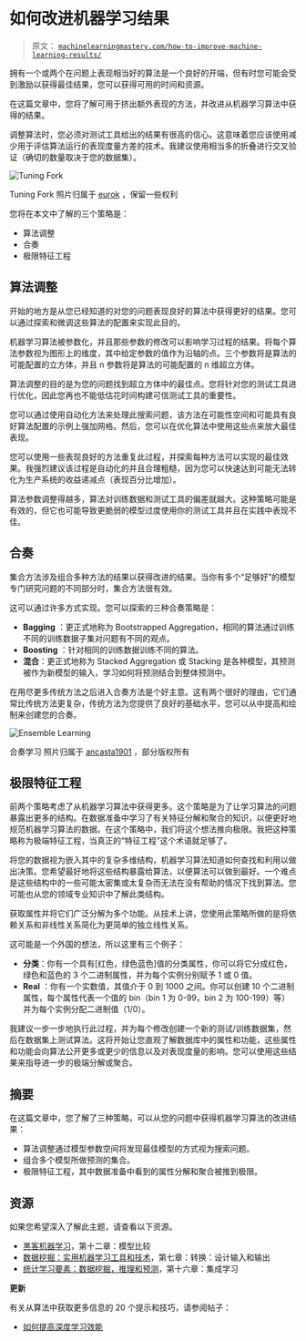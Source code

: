 # 如何改进机器学习结果

> 原文： [`machinelearningmastery.com/how-to-improve-machine-learning-results/`](https://machinelearningmastery.com/how-to-improve-machine-learning-results/)

拥有一个或两个在问题上表现相当好的算法是一个良好的开端，但有时您可能会受到激励以获得最佳结果，您可以获得可用的时间和资源。

在这篇文章中，您将了解可用于挤出额外表现的方法，并改进从机器学习算法中获得的结果。

调整算法时，您必须对测试工具给出的结果有很高的信心。这意味着您应该使用减少用于评估算法运行的表现度量方差的技术。我建议使用相当多的折叠进行交叉验证（确切的数量取决于您的数据集）。

![Tuning Fork](img/d3d2c2eb1cd54b58094f02d7e99ee5d1.jpg)

Tuning Fork
照片归属于 [eurok](http://www.flickr.com/photos/21025851@N00/2169196138/sizes/l/) ，保留一些权利

您将在本文中了解的三个策略是：

*   算法调整
*   合奏
*   极限特征工程

## 算法调整

开始的地方是从您已经知道的对您的问题表现良好的算法中获得更好的结果。您可以通过探索和微调这些算法的配置来实现此目的。

机器学习算法被参数化，并且那些参数的修改可以影响学习过程的结果。将每个算法参数视为图形上的维度，其中给定参数的值作为沿轴的点。三个参数将是算法的可能配置的立方体，并且 n 参数将是算法的可能配置的 n 维超立方体。

算法调整的目的是为您的问题找到超立方体中的最佳点。您将针对您的测试工具进行优化，因此您再也不能低估花时间构建可信测试工具的重要性。

您可以通过使用自动化方法来处理此搜索问题，该方法在可能性空间和可能具有良好算法配置的示例上强加网格。然后，您可以在优化算法中使用这些点来放大最佳表现。

您可以使用一些表现良好的方法重复此过程，并探索每种方法可以实现的最佳效果。我强烈建议该过程是自动化的并且合理粗糙，因为您可以快速达到可能无法转化为生产系统的收益递减点（表现百分比增加）。

算法参数调整得越多，算法对训练数据和测试工具的偏差就越大。这种策略可能是有效的，但它也可能导致更脆弱的模型过度使用你的测试工具并且在实践中表现不佳。

## 合奏

集合方法涉及组合多种方法的结果以获得改进的结果。当你有多个“足够好”的模型专门研究问题的不同部分时，集合方法很有效。

这可以通过许多方式实现。您可以探索的三种合奏策略是：

*   **Bagging** ：更正式地称为 Bootstrapped Aggregation，相同的算法通过训练不同的训练数据子集对问题有不同的观点。
*   **Boosting** ：针对相同的训练数据训练不同的算法。
*   **混合**：更正式地称为 Stacked Aggregation 或 Stacking 是各种模型，其预测被作为新模型的输入，学习如何将预测结合到整体预测中。

在用尽更多传统方法之后进入合奏方法是个好主意。这有两个很好的理由，它们通常比传统方法更复杂，传统方法为您提供了良好的基础水平，您可以从中提高和绘制来创建您的合奏。

![Ensemble Learning](img/cfba110c8ae26c5fbd0effa78b447f48.jpg)

合奏学习
照片归属于 [ancasta1901](http://www.flickr.com/photos/antoniocastagna/8491556471/sizes/l/) ，部分版权所有

## 极限特征工程

前两个策略考虑了从机器学习算法中获得更多。这个策略是为了让学习算法的问题暴露出更多的结构。在数据准备中学习了有关特征分解和聚合的知识，以便更好地规范机器学习算法的数据。在这个策略中，我们将这个想法推向极限。我把这种策略称为极端特征工程，当真正的“特征工程”这个术语就足够了。

将您的数据视为嵌入其中的复杂多维结构，机器学习算法知道如何查找和利用以做出决策。您希望最好地将这些结构暴露给算法，以便算法可以做到最好。一个难点是这些结构中的一些可能太密集或太复杂而无法在没有帮助的情况下找到算法。您可能也从您的领域专业知识中了解此类结构。

获取属性并将它们广泛分解为多个功能。从技术上讲，您使用此策略所做的是将依赖关系和非线性关系简化为更简单的独立线性关系。

这可能是一个外国的想法，所以这里有三个例子：

*   **分类**：你有一个具有[红色，绿色蓝色]值的分类属性，你可以将它分成红色，绿色和蓝色的 3 个二进制属性，并为每个实例分别赋予 1 或 0 值。
*   **Real** ：你有一个实数值，其值介于 0 到 1000 之间。你可以创建 10 个二进制属性，每个属性代表一个值的 bin（bin 1 为 0-99，bin 2 为 100-199）等）并为每个实例分配二进制值（1/0）。

我建议一步一步地执行此过程，并为每个修改创建一个新的测试/训练数据集，然后在数据集上测试算法。这将开始让您直观了解数据库中的属性和功能，这些属性和功能会向算法公开更多或更少的信息以及对表现度量的影响。您可以使用这些结果来指导进一步的极端分解或聚合。

## 摘要

在这篇文章中，您了解了三种策略，可以从您的问题中获得机器学习算法的改进结果：

*   算法调整通过模型参数空间将发现最佳模型的方式视为搜索问题。
*   组合多个模型所做预测的集合。
*   极限特征工程，其中数据准备中看到的属性分解和聚合被推到极限。

## 资源

如果您希望深入了解此主题，请查看以下资源。

*   [黑客机器学习](http://www.amazon.com/dp/1449303714?tag=inspiredalgor-20)，第十二章：模型比较
*   [数据挖掘：实用机器学习工具和技术](http://www.amazon.com/dp/0123748569?tag=inspiredalgor-20)，第七章：转换：设计输入和输出
*   [统计学习要素：数据挖掘，推理和预测](http://www.amazon.com/dp/0387848576?tag=inspiredalgor-20)，第十六章：集成学习

**更新**

有关从算法中获取更多信息的 20 个提示和技巧，请参阅帖子：

*   [如何提高深度学习效能](http://machinelearningmastery.com/improve-deep-learning-performance/)